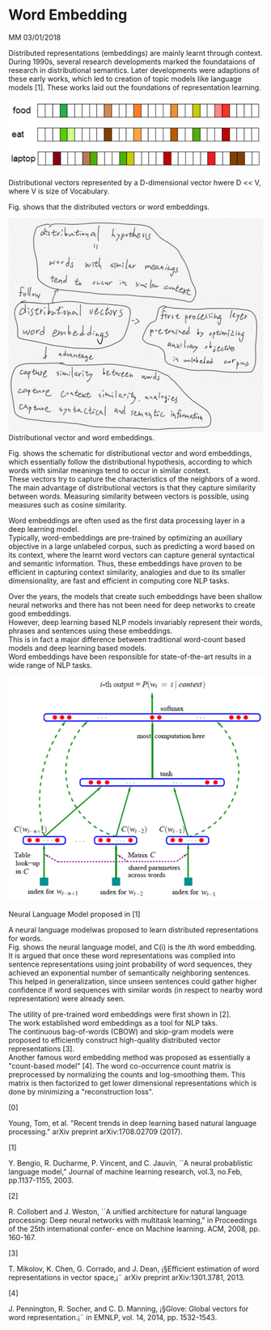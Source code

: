 # Word Embedding

MM 03/01/2018

Distributed representations \(embeddings\) are mainly learnt through context. During 1990s, several research developments marked the foundataions of research in distributional semantics. Later developments were adaptions of these early works, which led to creation of topic models like  language models \[1\]. These works laid out the foundations of representation learning.

![](/assets/distributional_vectors_by_a_D_dimensional_vec.jpg)

Distributional vectors represented by a D-dimensional vector hwere D &lt;&lt; V, where V is size of Vocabulary.

Fig. shows that the distributed vectors or word embeddings.

![](/assets/distributional_vector_word_embedding.jpg)Distributional vector and word embeddings.

Fig. shows the schematic for distributional vector and word embeddings, which essentially follow the distributional hypothesis, according to which words with similar meanings tend to occur in similar context.  
These vectors try to capture the characteristics of the neighbors of a word.  
The main advantage of distributional vectors is that they capture similarity between words. Measuring similarity between vectors is possible, using measures such as cosine similarity.

Word embeddings are often used as the first data processing layer in a deep learning model.  
Typically, word-embeddings are pre-trained by optimizing an auxiliary objective in a large unlabeled corpus, such as predicting a word based on its context, where the learnt word vectors can capture general syntactical and semantic information. Thus, these embeddings have proven to be efficient in capturing context similarity, analogies and due to its smaller dimensionality, are fast and efficient in computing core NLP tasks.

Over the years, the models that create such embeddings have been shallow neural networks and there has not been need for deep networks to create good embeddings.  
However, deep learning based NLP models invariably represent their words, phrases and sentences using these embeddings.  
This is in fact a major difference between traditional word-count based models and deep learning based models.  
Word embeddings have been responsible for state-of-the-art results in a wide range of NLP tasks.

![](/assets/neural_language_model_Bengio.jpg)

Neural Language Model proposed in \[1\]

A neural language modelwas proposed to learn distributed representations for words.  
Fig. shows the neural language model, and C\(i\) is the $i$th word embedding.  
It is argued that once these word representations was complied into sentence representations using joint probability of word sequences, they achieved an exponential number of semantically neighboring sentences. This helped in generalization, since unseen sentences could gather higher confidence if word sequences with similar words \(in respect to nearby word representation\) were already seen.

The utility of pre-trained word embeddings were first shown in \[2\].  
The work established word embeddings as a tool for NLP taks.  
The continuous bag-of-words \(CBOW\) and skip-gram models were proposed to efficiently construct high-quality distributed vector representations \[3\].  
Another famous word embedding method was proposed as essentially a "count-based model" \[4\]. The word co-occurrence count matrix is preprocessed by normalizing the counts and log-smoothing them. This matrix is then factorized to get lower dimensional representations which is done by minimizing a "reconstruction loss".



\[0\]

Young, Tom, et al. "Recent trends in deep learning based natural language processing." arXiv preprint arXiv:1708.02709 \(2017\).

\[1\]

Y. Bengio, R. Ducharme, P. Vincent, and C. Jauvin, \`\`A neural probablistic language model," Journal of machine learning research, vol.3, no.Feb, pp.1137-1155, 2003.

\[2\]

R. Collobert and J. Weston, \`\`A unified architecture for natural language processing: Deep neural networks with multitask learning," in Proceedings of the 25th international confer- ence on Machine learning. ACM, 2008, pp. 160-167.

\[3\]

T. Mikolov, K. Chen, G. Corrado, and J. Dean, ¡§Efficient estimation of word representations in vector space,¡¨ arXiv preprint arXiv:1301.3781, 2013.

\[4\]

J. Pennington, R. Socher, and C. D. Manning, ¡§Glove: Global vectors for word representation.¡¨ in EMNLP, vol. 14, 2014, pp. 1532-1543.

